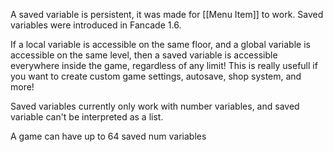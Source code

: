 A saved variable is persistent, it was made for [[Menu Item]] to work. Saved variables were introduced in Fancade 1.6.

If a local variable is accessible on the same floor, and a global variable is accessible on the same level, then a saved variable is accessible everywhere inside the game, regardless of any limit! This is really usefull if you want to create custom game settings, autosave, shop system, and more!

Saved variables currently only work with number variables, and saved variable can't be interpreted as a list.

A game can have up to 64 saved num variables